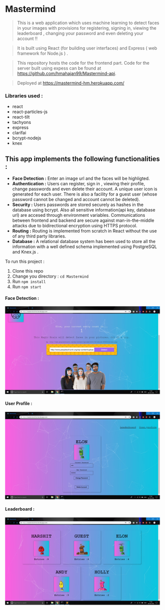 # Mastermind

> This is a web application which uses machine learning to detect faces in your images with provisions for registering, signing in, viewing the leaderboard , changing your password and even deleting your account !! 

> It is built using React (for building user interfaces) and Express ( web framework for Node.js ) .

> This repository hosts the code for the frontend part. Code for the server built using expess can be found at https://github.com/hmahajan99/Mastermind-api.

> Deployed at https://mastermind-hm.herokuapp.com/

### Libraries used :
<ul>
<li>react</li>
<li>react-particles-js</li>
<li>react-tilt</li>
<li>tachyons</li>
<li>express</li>
<li>clarifai</li>
<li>bcrypt-nodejs</li>
<li>knex</li>
</ul>

## This app implements the following functionalities :
<ul>
<li><b>Face Detection :</b> Enter an image url and the faces will be highligted.</li>
<li><b>Authentication :</b> Users can register, sign in , viewing their profile, change passwords and even delete their account. A unique user icon is generated for each user. There is also a facility for a guest user (whose password cannot be changed and account cannot be deleted). </li>
<li><b>Security :</b> Users passwords are stored securely as hashes in the database using bcrypt. Also all sensitive information(api key, database url) are accesed through environment variables. Communications between frontend and backend are secure against man-in-the-middle attacks due to bidirectional encryption using HTTPS protocol.</li>
<li><b>Routing :</b> Routing is implemented from scratch in React without the use of any third party libraries.</li>
<li><b>Database :</b> A relational database system has been used to store all the information with a well defined schema implemented using PostgreSQL and Knex.js .</li>
</ul>

To run this project :
1. Clone this repo
2. Change you directory : `cd Mastermind`
3. Run `npm install`
4. Run `npm start`

#### Face Detection :
![](images/FaceDetection.JPG)

#### User Profile :
![](images/Profile.JPG)

#### Leaderboard :
![](images/Leaderboard.JPG)

